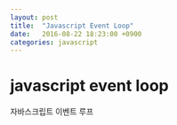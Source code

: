 ```yaml
---
layout: post
title:  "Javascript Event Loop"
date:   2016-08-22 18:23:00 +0900
categories: javascript
---
```


# javascript event loop

자바스크립트 이벤트 루프
